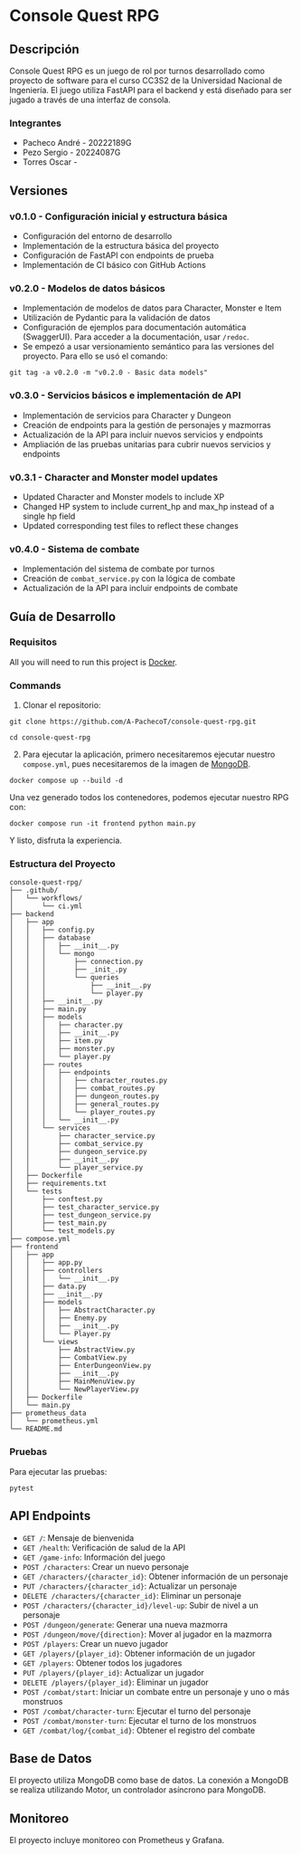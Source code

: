 # Console Quest RPG

## Descripción
Console Quest RPG es un juego de rol por turnos desarrollado como proyecto de software para el curso CC3S2 de la Universidad Nacional de Ingeniería. El juego utiliza FastAPI para el backend y está diseñado para ser jugado a través de una interfaz de consola.

### Integrantes
- Pacheco André - 20222189G
- Pezo Sergio - 20224087G
- Torres Oscar - 

## Versiones

### v0.1.0 - Configuración inicial y estructura básica
- Configuración del entorno de desarrollo
- Implementación de la estructura básica del proyecto
- Configuración de FastAPI con endpoints de prueba
- Implementación de CI básico con GitHub Actions

### v0.2.0 - Modelos de datos básicos
- Implementación de modelos de datos para Character, Monster e Item
- Utilización de Pydantic para la validación de datos
- Configuración de ejemplos para documentación automática (SwaggerUI). Para acceder a la documentación, usar `/redoc`.
- Se empezó a usar versionamiento semántico para las versiones del proyecto. Para ello se usó el comando:
```
git tag -a v0.2.0 -m "v0.2.0 - Basic data models"
```

### v0.3.0 - Servicios básicos e implementación de API
- Implementación de servicios para Character y Dungeon
- Creación de endpoints para la gestión de personajes y mazmorras
- Actualización de la API para incluir nuevos servicios y endpoints
- Ampliación de las pruebas unitarias para cubrir nuevos servicios y endpoints

### v0.3.1 - Character and Monster model updates
- Updated Character and Monster models to include XP
- Changed HP system to include current_hp and max_hp instead of a single hp field
- Updated corresponding test files to reflect these changes

### v0.4.0 - Sistema de combate
- Implementación del sistema de combate por turnos
- Creación de `combat_service.py` con la lógica de combate
- Actualización de la API para incluir endpoints de combate

## Guía de Desarrollo

### Requisitos

All you will need to run this project is [Docker](https://docs.docker.com).

### Commands
1. Clonar el repositorio:

```
git clone https://github.com/A-PachecoT/console-quest-rpg.git

cd console-quest-rpg
```

2. Para ejecutar la aplicación, primero necesitaremos ejecutar nuestro `compose.yml`, pues necesitaremos de la imagen de [MongoDB](https://www.mongodb.com).

```
docker compose up --build -d
```

Una vez generado todos los contenedores, podemos ejecutar nuestro RPG con:

```
docker compose run -it frontend python main.py
```

Y listo, disfruta la experiencia.

### Estructura del Proyecto
```
console-quest-rpg/
├── .github/
│   └── workflows/
│       └── ci.yml
├── backend
│   ├── app
│   │   ├── config.py
│   │   ├── database
│   │   │   ├── __init__.py
│   │   │   └── mongo
│   │   │       ├── connection.py
│   │   │       ├── _init_.py
│   │   │       └── queries
│   │   │           ├── __init__.py
│   │   │           └── player.py
│   │   ├── __init__.py
│   │   ├── main.py
│   │   ├── models
│   │   │   ├── character.py
│   │   │   ├── __init__.py
│   │   │   ├── item.py
│   │   │   ├── monster.py
│   │   │   └── player.py
│   │   ├── routes
│   │   │   ├── endpoints
│   │   │   │   ├── character_routes.py
│   │   │   │   ├── combat_routes.py
│   │   │   │   ├── dungeon_routes.py
│   │   │   │   ├── general_routes.py
│   │   │   │   └── player_routes.py
│   │   │   └── __init__.py
│   │   └── services
│   │       ├── character_service.py
│   │       ├── combat_service.py
│   │       ├── dungeon_service.py
│   │       ├── __init__.py
│   │       └── player_service.py
│   ├── Dockerfile
│   ├── requirements.txt
│   └── tests
│       ├── conftest.py
│       ├── test_character_service.py
│       ├── test_dungeon_service.py
│       ├── test_main.py
│       └── test_models.py
├── compose.yml
├── frontend
│   ├── app
│   │   ├── app.py
│   │   ├── controllers
│   │   │   └── __init__.py
│   │   ├── data.py
│   │   ├── __init__.py
│   │   ├── models
│   │   │   ├── AbstractCharacter.py
│   │   │   ├── Enemy.py
│   │   │   ├── __init__.py
│   │   │   └── Player.py
│   │   └── views
│   │       ├── AbstractView.py
│   │       ├── CombatView.py
│   │       ├── EnterDungeonView.py
│   │       ├── __init__.py
│   │       ├── MainMenuView.py
│   │       └── NewPlayerView.py
│   ├── Dockerfile
│   └── main.py
├── prometheus_data
│   └── prometheus.yml
└── README.md
```

### Pruebas
Para ejecutar las pruebas:

```
pytest
```

## API Endpoints

- `GET /`: Mensaje de bienvenida
- `GET /health`: Verificación de salud de la API
- `GET /game-info`: Información del juego
- `POST /characters`: Crear un nuevo personaje
- `GET /characters/{character_id}`: Obtener información de un personaje
- `PUT /characters/{character_id}`: Actualizar un personaje
- `DELETE /characters/{character_id}`: Eliminar un personaje
- `POST /characters/{character_id}/level-up`: Subir de nivel a un personaje
- `POST /dungeon/generate`: Generar una nueva mazmorra
- `POST /dungeon/move/{direction}`: Mover al jugador en la mazmorra
- `POST /players`: Crear un nuevo jugador
- `GET /players/{player_id}`: Obtener información de un jugador
- `GET /players`: Obtener todos los jugadores
- `PUT /players/{player_id}`: Actualizar un jugador
- `DELETE /players/{player_id}`: Eliminar un jugador
- `POST /combat/start`: Iniciar un combate entre un personaje y uno o más monstruos
- `POST /combat/character-turn`: Ejecutar el turno del personaje
- `POST /combat/monster-turn`: Ejecutar el turno de los monstruos
- `GET /combat/log/{combat_id}`: Obtener el registro del combate

## Base de Datos

El proyecto utiliza MongoDB como base de datos. La conexión a MongoDB se realiza utilizando Motor, un controlador asíncrono para MongoDB.

## Monitoreo

El proyecto incluye monitoreo con Prometheus y Grafana. 